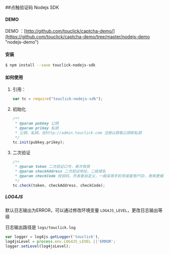 ##点触验证码 Nodejs SDK

#### DEMO

DEMO ：[http://github.com/touclick/captcha-demo/](https://github.com/touclick/captcha-demo/tree/master/nodejs-demo "nodejs-demo")

#### 安装

```bash
$ npm install --save touclick-nodejs-sdk
```

#### 如何使用

1. 引用：

	```javascript
	var tc = require("touclick-nodejs-sdk");
	```

2. 初始化

	```javascript
	/**
	 * @param pubkey 公钥
	 * @param prikey 私钥
	 * 公钥、私钥，在http://admin.touclick.com 注册以获取公钥和私钥
	 */
	tc.init(pubkey,prikey);
	```

3. 二次验证

	```javascript
	/**
	 * @param token 二次验证口令，单次有效
	 * @param checkAddress 二次验证地址，二级域名
	 * @param checkCode 校验码，开发者自定义，一般采用手机号或者用户ID，用来更细致的频次控制
	 */
	tc.check(token, checkAddress, checkCode);
	```

##### LOG4JS

默认日志输出为ERROR，可以通过修改环境变量 `LOG4JS_LEVEL`，更改日志输出等级

日志输出路径是 `logs/touclick.log`

```javascript
var logger = log4js.getLogger('touclick'),
log4jsLevel = process.env.LOG4JS_LEVEL ||'ERROR';
logger.setLevel(log4jsLevel);
```

#### 